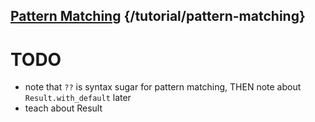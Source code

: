 ## [Pattern Matching](/tutorial/pattern-matching) {/tutorial/pattern-matching}



# TODO
- note that `??` is syntax sugar for pattern matching, THEN note about `Result.with_default` later
- teach about Result
